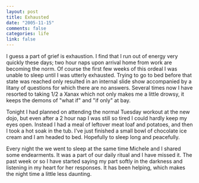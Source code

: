 ```yaml
--- 
layout: post
title: Exhausted
date: "2005-11-15"
comments: false
categories: life
link: false
---
```

I guess a part of grief is exhaustion. I find that I run out of energy very quickly these days; two hour naps upon arrival home from work are becoming the norm. Of course the first few weeks of this ordeal I was unable to sleep until I was utterly exhausted. Trying to go to bed before that state was reached only resulted in an internal slide show accompanied by a litany of questions for which there are no answers. Several times now I have resorted to taking 1/2 a Xanax which not only makes me a little drowsy, it keeps the demons of "what if" and "if only" at bay.

Tonight I had planned on attending the normal Tuesday workout at the new dojo, but even after a 2 hour nap I was still so tired I could hardly keep my eyes open. Instead I had a meal of leftover meat loaf and potatoes, and then I took a hot soak in the tub. I've just finished a small bowl of chocolate ice cream and I am headed to bed. Hopefully to sleep long and peacefully.

Every night the we went to sleep at the same time Michele and I shared some endearments. It was a part of our daily ritual and I have missed it. The past week or so I have started saying my part softly in the darkness and listening in my heart for her responses. It has been helping, which makes the night time a little less daunting.
